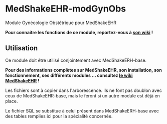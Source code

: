 # MedShakeEHR-modGynObs
Module Gynécologie Obstétrique pour MedShakeEHR

**Pour connaitre les fonctions de ce module, reportez-vous à [son wiki](https://github.com/MedShake/MedShakeEHR-modGynObs/wiki) !**

## Utilisation
Ce module doit être utilisé conjointement avec MedShakeERH-base.

**Pour des informations complètes sur MedShakeEHR, son installation, son fonctionnement, ses différents modules ... consultez [le wiki MedShakeEHR](https://github.com/MedShake/MedShakeEHR-base/wiki) !**

Les fichiers sont à copier dans l'arborescence. Ils ne font pas doublon avec ceux de MedShakeEHR-base, mais le feront si un autre module est déjà en place.

Le fichier SQL se substitue à celui présent dans MedShakeERH-base avec des tables remplies ici pour la spécialité concernée. 

